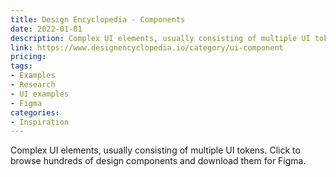 ```yaml
---
title: Design Encyclopedia - Components
date: 2022-01-01
description: Complex UI elements, usually consisting of multiple UI tokens. Click to browse hundreds of design components and download them for Figma.
link: https://www.designencyclopedia.io/category/ui-component
pricing:
tags: 
- Examples
- Research
- UI examples
- Figma
categories:
- Inspiration
---
```


Complex UI elements, usually consisting of multiple UI tokens. Click to browse hundreds of design components and download them for Figma.
